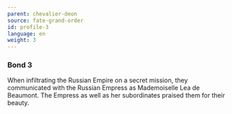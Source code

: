 ```yaml
---
parent: chevalier-deon
source: fate-grand-order
id: profile-3
language: en
weight: 3
---
```


### Bond 3

When infiltrating the Russian Empire on a secret mission, they communicated with the Russian Empress as Mademoiselle Lea de Beaumont.
The Empress as well as her subordinates praised them for their beauty.

